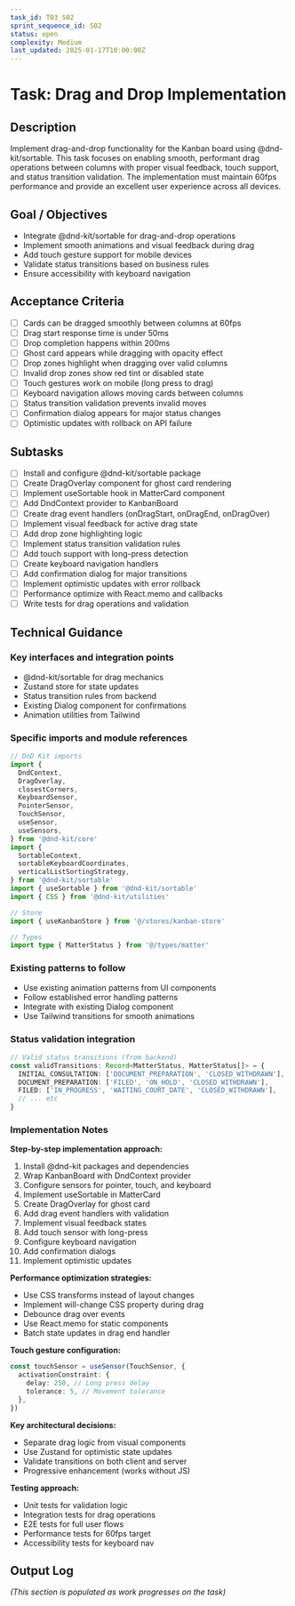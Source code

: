 ```yaml
---
task_id: T03_S02
sprint_sequence_id: S02
status: open
complexity: Medium
last_updated: 2025-01-17T10:00:00Z
---
```


# Task: Drag and Drop Implementation

## Description
Implement drag-and-drop functionality for the Kanban board using @dnd-kit/sortable. This task focuses on enabling smooth, performant drag operations between columns with proper visual feedback, touch support, and status transition validation. The implementation must maintain 60fps performance and provide an excellent user experience across all devices.

## Goal / Objectives
- Integrate @dnd-kit/sortable for drag-and-drop operations
- Implement smooth animations and visual feedback during drag
- Add touch gesture support for mobile devices
- Validate status transitions based on business rules
- Ensure accessibility with keyboard navigation

## Acceptance Criteria
- [ ] Cards can be dragged smoothly between columns at 60fps
- [ ] Drag start response time is under 50ms
- [ ] Drop completion happens within 200ms
- [ ] Ghost card appears while dragging with opacity effect
- [ ] Drop zones highlight when dragging over valid columns
- [ ] Invalid drop zones show red tint or disabled state
- [ ] Touch gestures work on mobile (long press to drag)
- [ ] Keyboard navigation allows moving cards between columns
- [ ] Status transition validation prevents invalid moves
- [ ] Confirmation dialog appears for major status changes
- [ ] Optimistic updates with rollback on API failure

## Subtasks
- [ ] Install and configure @dnd-kit/sortable package
- [ ] Create DragOverlay component for ghost card rendering
- [ ] Implement useSortable hook in MatterCard component
- [ ] Add DndContext provider to KanbanBoard
- [ ] Create drag event handlers (onDragStart, onDragEnd, onDragOver)
- [ ] Implement visual feedback for active drag state
- [ ] Add drop zone highlighting logic
- [ ] Implement status transition validation rules
- [ ] Add touch support with long-press detection
- [ ] Create keyboard navigation handlers
- [ ] Add confirmation dialog for major transitions
- [ ] Implement optimistic updates with error rollback
- [ ] Performance optimize with React.memo and callbacks
- [ ] Write tests for drag operations and validation

## Technical Guidance

### Key interfaces and integration points
- @dnd-kit/sortable for drag mechanics
- Zustand store for state updates
- Status transition rules from backend
- Existing Dialog component for confirmations
- Animation utilities from Tailwind

### Specific imports and module references
```typescript
// DnD Kit imports
import {
  DndContext,
  DragOverlay,
  closestCorners,
  KeyboardSensor,
  PointerSensor,
  TouchSensor,
  useSensor,
  useSensors,
} from '@dnd-kit/core'
import {
  SortableContext,
  sortableKeyboardCoordinates,
  verticalListSortingStrategy,
} from '@dnd-kit/sortable'
import { useSortable } from '@dnd-kit/sortable'
import { CSS } from '@dnd-kit/utilities'

// Store
import { useKanbanStore } from '@/stores/kanban-store'

// Types
import type { MatterStatus } from '@/types/matter'
```

### Existing patterns to follow
- Use existing animation patterns from UI components
- Follow established error handling patterns
- Integrate with existing Dialog component
- Use Tailwind transitions for smooth animations

### Status validation integration
```typescript
// Valid status transitions (from backend)
const validTransitions: Record<MatterStatus, MatterStatus[]> = {
  INITIAL_CONSULTATION: ['DOCUMENT_PREPARATION', 'CLOSED_WITHDRAWN'],
  DOCUMENT_PREPARATION: ['FILED', 'ON_HOLD', 'CLOSED_WITHDRAWN'],
  FILED: ['IN_PROGRESS', 'WAITING_COURT_DATE', 'CLOSED_WITHDRAWN'],
  // ... etc
}
```

### Implementation Notes

**Step-by-step implementation approach:**
1. Install @dnd-kit packages and dependencies
2. Wrap KanbanBoard with DndContext provider
3. Configure sensors for pointer, touch, and keyboard
4. Implement useSortable in MatterCard
5. Create DragOverlay for ghost card
6. Add drag event handlers with validation
7. Implement visual feedback states
8. Add touch sensor with long-press
9. Configure keyboard navigation
10. Add confirmation dialogs
11. Implement optimistic updates

**Performance optimization strategies:**
- Use CSS transforms instead of layout changes
- Implement will-change CSS property during drag
- Debounce drag over events
- Use React.memo for static components
- Batch state updates in drag end handler

**Touch gesture configuration:**
```typescript
const touchSensor = useSensor(TouchSensor, {
  activationConstraint: {
    delay: 250, // Long press delay
    tolerance: 5, // Movement tolerance
  },
})
```

**Key architectural decisions:**
- Separate drag logic from visual components
- Use Zustand for optimistic state updates
- Validate transitions on both client and server
- Progressive enhancement (works without JS)

**Testing approach:**
- Unit tests for validation logic
- Integration tests for drag operations
- E2E tests for full user flows
- Performance tests for 60fps target
- Accessibility tests for keyboard nav

## Output Log
*(This section is populated as work progresses on the task)*